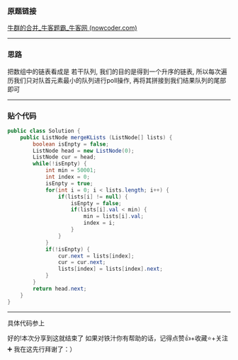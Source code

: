 ### 原题链接
[牛群的合并_牛客题霸_牛客网 (nowcoder.com)](https://www.nowcoder.com/practice/d0cb24e1494e4f45a4b7d1a17db0daef?tpId=354&tqId=10594763&ru=/exam/company&qru=/ta/interview-202-top/question-ranking&sourceUrl=%2Fexam%2Fcompany)

---
### 思路
把数组中的链表看成是 若干队列, 我们的目的是得到一个升序的链表, 所以每次遍历我们只对队首元素最小的队列进行poll操作, 再将其拼接到我们结果队列的尾部即可

---
### 贴个代码
```java
public class Solution {
    public ListNode mergeKLists (ListNode[] lists) {
        boolean isEnpty = false;
        ListNode head = new ListNode(0);
        ListNode cur = head;
        while(!isEnpty) {
            int min = 50001;
            int index = 0;
            isEnpty = true;
            for(int i = 0; i < lists.length; i++) {
                if(lists[i] != null) {
                    isEnpty = false;
                    if(lists[i].val < min) {
                        min = lists[i].val;
                        index = i;
                    }
                }
            }
            if(!isEnpty) {
                cur.next = lists[index];
                cur = cur.next;
                lists[index] = lists[index].next;
            }
        }
        return head.next;
    }
}
```

---

具体代码参上

好的!本次分享到这就结束了
如果对铁汁你有帮助的话，记得点赞👍+收藏⭐️+关注➕
我在这先行拜谢了：）
